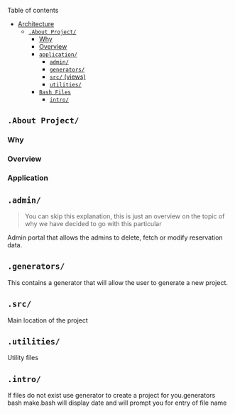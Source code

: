 Table of contents
- [Architecture](#architecture)
  - [`.About Project/`](#admin)  
    - [Why](#why)
    - [Overview](#overview)
    - [`application/`](#application)
      - [`admin/`](#constants)
      - [`generators/`](#coordinator)
      - [`src/` (views)](#pages-views)
      - [`utilities/`](#theme) 
    - [`Bash Files`](#Bash)
      - [`intro/`](#constants)

## `.About Project/` 
###  Why
###  Overview
###  Application

## `.admin/` 
> You can skip this explanation, this is just an overview on the topic of why we have decided to go with this particular

Admin portal that allows the admins to delete, fetch or modify reservation data.

## `.generators/`

 This contains a generator that will allow the user to generate a new project.
 
 ## `.src/`

 Main location of the project
 
  
 ## `.utilities/`

 Utility files
 
  ## `.intro/`
 If files do not exist use generator to create a project for you.generators bash make.bash will display date and will prompt you for entry of file name

